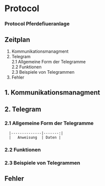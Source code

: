 # Protocol
### Protocol Pferdefiueranlage

## Zeitplan
1. Kommunikationsmanagment  
2. Telegram  
2.1 Allgemeine Form der Telegramme  
2.2 Funktionen  
2.3 Beispiele von Telegrammen  
3. Fehler  

## 1. Kommunikationsmanagment  

## 2. Telegram  

### 2.1 Allgemeine Form der Telegramme  

      |--------------|-------:|
      |   Anweisung  | Daten | 
      
### 2.2 Funktionen  

### 2.3 Beispiele von Telegrammen  

## Fehler  
